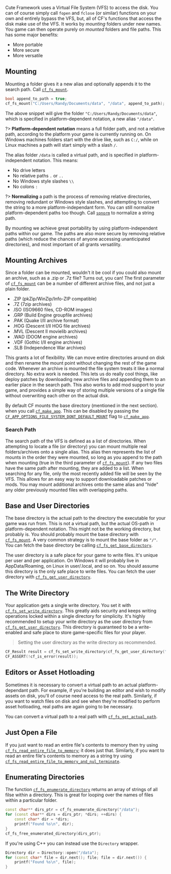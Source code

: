 [](../header.md ':include')

<br>

Cute Framework uses a Virtual File System (VFS) to access the disk. You can of course simply call `fopen` and `fclose` (or similar) functions on your own and entirely bypass the VFS, but, all of CF's functions that access the disk make use of the VFS. It works by _mounting_ folders under new names. You game can then operate purely on _mounted_ folders and file paths. This has some major benefits:

- More portable
- More secure
- More versatile

## Mounting

Mounting a folder gives it a new alias and optionally appends it to the search path. Call [`cf_fs_mount`](https://randygaul.github.io/cute_framework/#/file/cf_fs_mount).

```cpp
bool append_to_path = true;
cf_fs_mount("C:/Users/Randy/Documents/data", "/data", append_to_path);
```

The above snippet will give the folder `"C:/Users/Randy/Documents/data"`, which is specified in platform-dependent notation, a new alias `"/data"`.

?> **Platform-dependent notation** means a full folder path, and not a relative path, according to the platform your game is currently running on. On Windows machines folders start with the drive like, such as `C:/`, while on Linux machines a path will start simply with a slash `/`.

 The alias folder `/data` is called a virtual path, and is specified in platform-independent notation. This means:

- No drive letters
- No relative paths `.` or `..`
- No Windows style slashes `\\`
- No colons `:`

?> **Normalizing** a path is the process of removing relative directories, removing redundant or Windows style slashes, and attempting to convert the string to a more platform-independant form. You can still normalize platform-dependent paths too though. Call [`spnorm`](https://randygaul.github.io/cute_framework/#/path/spnorm) to normalize a string path.

By mounting we achieve great portability by using platform-independent paths within our game. The paths are also more secure by removing relative paths (which reduce the chances of anyone accessing unanticipated directories), and most important of all grants versatility.

## Mounting Archives

Since a folder can be mounted, wouldn't it be cool if you could also mount an archive, such as a .zip or .7z file? Turns out, you can! The first parameter of [`cf_fs_mount`](https://randygaul.github.io/cute_framework/#/file/cf_fs_mount) can be a number of different archive files, and not just a plain folder.

- .ZIP (pkZip/WinZip/Info-ZIP compatible)
- .7Z  (7zip archives)
- .ISO (ISO9660 files, CD-ROM images)
- .GRP (Build Engine groupfile archives)
- .PAK (Quake I/II archive format)
- .HOG (Descent I/II HOG file archives)
- .MVL (Descent II movielib archives)
- .WAD (DOOM engine archives)
- .VDF (Gothic I/II engine archives)
- .SLB (Independence War archives)

This grants a lot of flexibility. We can move entire directories around on disk and then rename the mount point without changing the rest of the game code. Whenever an archive is mounted the file system treats it like a normal directory. No extra work is needed. This lets us do really cool things, like deploy patches by downloading new archive files and appending them to an earlier place in the search path. This also works to add mod support to your game, and provides a simple way of storing multiple versions of a single file without overwriting each other on the actual disk.

By default CF mounts the base directory (mentioned in the next section). when you call [`cf_make_app`](https://randygaul.github.io/cute_framework/#/app/cf_make_app). This can be disabled by passing the [`CF_APP_OPTIONS_FILE_SYSTEM_DONT_DEFAULT_MOUNT`](https://randygaul.github.io/cute_framework/#/app/app_options) flag to [`cf_make_app`](https://randygaul.github.io/cute_framework/#/app/cf_make_app).

### Search Path

The search path of the VFS is defined as a list of directories. When attempting to locate a file (or directory) you can mount multiple real folders/archives onto a single alias. This alias then represents the list of mounts in the order they were mounted, so long as you append to the path when mounting (true in the third parameter of [`cf_fs_mount`](https://randygaul.github.io/cute_framework/#/file/cf_fs_mount)). If any two files have the same path after mounting, they are added to a list. When searching for any file, only the most recently added file will be seen by the VFS. This allows for an easy way to support downloadable patches or mods. You may mount additional archives onto the same alias and "hide" any older previously mounted files with overlapping paths.

## Base and User Directories

The base directory is the actual path to the directory the executable for your game was run from. This is not a virtual path, but the actual OS-path in platform-dependent notation. This might not be the working directory, but probably is. You should probably mount the base directory with [`cf_fs_mount`](https://randygaul.github.io/cute_framework/#/file/cf_fs_mount). A very common strategy is to mount the base folder as `"/"`. You can fetch the base directory be calling [`cf_fs_get_base_directory`](https://randygaul.github.io/cute_framework/#/file/cf_fs_get_base_directory).

The user directory is a safe place for your game to write files. It's unique per user and per application. On Windows it will probably live in AppData/Roaming, on Linux in user/.local, and so on. You should assume this directory is the only safe place to write files. You can fetch the user directory with [`cf_fs_get_user_directory`](https://randygaul.github.io/cute_framework/#/file/cf_fs_get_user_directory).

## The Write Directory

Your application gets a single write directory. You set it with [`cf_fs_set_write_directory`](https://randygaul.github.io/cute_framework/#/file/cf_fs_set_write_directory). This greatly aids security and keeps writing operations locked within a single directory for simplicity. It's highly recommended to setup your write directory as the user directory from [`cf_fs_get_user_directory`](https://randygaul.github.io/cute_framework/#/file/cf_fs_get_user_directory). This directory is guaranteed to be a write-enabled and safe place to store game-specific files for your player.

> Setting the user directory as the write directory as recommended.

```cpp
CF_Result result = cf_fs_set_write_directory(cf_fs_get_user_directory("cool-game-studio", "awesome-game"));
CF_ASSERT(!cf_is_error(result));
```

## Editors or Asset Hotloading

Sometimes it is necessary to convert a virtual path to an actual platform-dependant path. For example, if you're building an editor and wish to modify assets on disk, you'll of course need access to the real path. Similarly, if you want to watch files on disk and see when they're modified to perform asset hotloading, real paths are again going to be necessary.

You can convert a virtual path to a real path with [`cf_fs_get_actual_path`](https://randygaul.github.io/cute_framework/#/file/cf_fs_get_actual_path).

## Just Open a File

If you just want to read an entire file's contents to memory then try using [`cf_fs_read_entire_file_to_memory`](https://randygaul.github.io/cute_framework/#/file/cf_fs_read_entire_file_to_memory); it does just that. Similarly, if you want to read an entire file's contents to memory as a string try using [`cf_fs_read_entire_file_to_memory_and_nul_terminate`](https://randygaul.github.io/cute_framework/#/file/cf_fs_read_entire_file_to_memory_and_nul_terminate).

## Enumerating Directories

The function [`cf_fs_enumerate_directory`](https://randygaul.github.io/cute_framework/#/file/cf_fs_enumerate_directory) returns an array of strings of all filse within a directory. This is great for looping over the names of files within a particular folder.

```cpp
const char** dirs_ptr = cf_fs_enumerate_directory("/data");
for (const char** dirs = dirs_ptr; *dirs; ++dirs) {
	const char* dir = *dirs;
	printf("Found %s\n", dir);
}
cf_fs_free_enumerated_directory(dirs_ptr);
```

If you're using C++ you can instead use the `Directory` wrapper.

```cpp
Directory dir = Directory::open("/data");
for (const char* file = dir.next(); file; file = dir.next()) {
	printf("Found %s\n", file);
}
```
